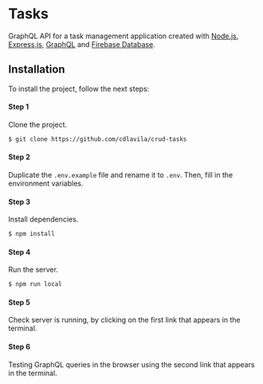 # Tasks
GraphQL API for a task management application created with [Node.js](https://nodejs.org/en/), [Express.js](https://expressjs.com/), [GraphQL](https://graphql.org/) and [Firebase Database](https://firebase.google.com/).

## Installation
To install the project, follow the next steps:

#### Step 1
Clone the project.
```bash
$ git clone https://github.com/cdlavila/crud-tasks
```

#### Step 2
Duplicate the `.env.example` file and rename it to `.env`. Then, fill in the environment variables.

#### Step 3
Install dependencies.
```bash
$ npm install
```

#### Step 4
Run the server.

```bash
$ npm run local
```

#### Step 5
Check server is running, by clicking on the first link that appears in the terminal.

#### Step 6
Testing GraphQL queries in the browser using the second link that appears in the terminal.
